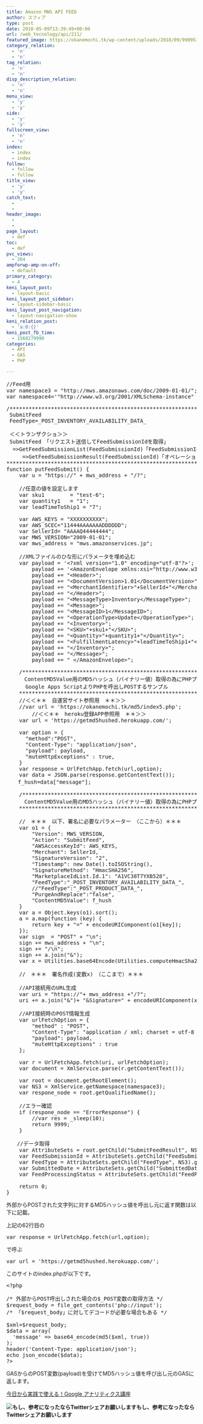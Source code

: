 ```yaml
---
title: Amazon MWS API FEED
author: スフィア
type: post
date: 2018-05-09T13:39:49+00:00
url: /web_tecnology/api/211/
featured_image: https://okanemochi.tk/wp-content/uploads/2018/09/99095312_947217f5d3_o.png
category_relation:
  - 'n'
  - 'n'
tag_relation:
  - 'n'
  - 'n'
disp_description_relation:
  - 'n'
  - 'n'
menu_view:
  - 'y'
  - 'y'
side:
  - 'y'
  - 'y'
fullscreen_view:
  - 'n'
  - 'n'
index:
  - index
  - index
follow:
  - follow
  - follow
title_view:
  - 'y'
  - 'y'
catch_text:
  - 
  - 
header_image:
  - 
  - 
page_layout:
  - def
toc:
  - def
pvc_views:
  - 264
ampforwp-amp-on-off:
  - default
primary_category:
  - 4
keni_layout_post:
  - layout-basic
keni_layout_post_sidebar:
  - layout-sidebar-basic
keni_layout_post_navigation:
  - layout-navigation-show
keni_relation_post:
  - 'a:0:{}'
keni_post_fb_time:
  - 1568279990
categories:
  - API
  - GAS
  - PHP

---
```

<pre class="lang:js decode:true ">//Feed用
var namespace3 = "http://mws.amazonaws.com/doc/2009-01-01/";
var namespace4='"http://www.w3.org/2001/XMLSchema-instance" xsi:noNamespaceSchemaLocation="amzn-envelope.xsd"';

/*************************************************************************
 SubmitFeed
 FeedType=_POST_INVENTORY_AVAILABILITY_DATA_
 
 ＜＜トランザクショ＞＞
 SubmitFeed　「リクエスト送信してFeedSubmissionIdを取得」
  =&gt;GetFeedSubmissionList(FeedSubmissionId)「FeedSubmissionIdにてオペレーション送信」
     =&gt;GetFeedSubmissionResult(FeedSubmissionId)「オペレーション完了する」
*************************************************************************/
function putFeedSubmit() {
    var u = "https://" + mws_address + "/?";

    //任意の値を設定します
    var sku1        = "test-6";
    var quantity1   = "1";
    var leadTimeToShip1 = "7";

    var AWS_KEYS = "XXXXXXXXXX";
    var AWS_SCEC="11444AAAAAAADDDDDD";
    var SellerId= "AAAAQ44444444";
    var MWS_VERSION="2009-01-01";
    var mws_address = "mws.amazonservices.jp";

    //XMLファイルのひな形にパラメータを埋め込む
    var payload = '&lt;?xml version="1.0" encoding="utf-8"?&gt;';
        payload += '&lt;AmazonEnvelope xmlns:xsi="http://www.w3.org/2001/XMLSchema-instance" xsi:noNamespaceSchemaLocation="amzn-envelope.xsd"&gt;';
        payload += "&lt;Header&gt;";
        payload += "&lt;DocumentVersion&gt;1.01&lt;/DocumentVersion&gt;";
        payload += "&lt;MerchantIdentifier&gt;"+SellerId+"&lt;/MerchantIdentifier&gt;";
        payload += "&lt;/Header&gt;";
        payload += "&lt;MessageType&gt;Inventory&lt;/MessageType&gt;";
        payload += "&lt;Message&gt;";
        payload += "&lt;MessageID&gt;1&lt;/MessageID&gt;";
        payload += "&lt;OperationType&gt;Update&lt;/OperationType&gt;";
        payload += "&lt;Inventory&gt;";
        payload += "&lt;SKU&gt;"+sku1+"&lt;/SKU&gt;";
        payload += "&lt;Quantity&gt;"+quantity1+"&lt;/Quantity&gt;";
        payload += "&lt;FulfillmentLatency&gt;"+leadTimeToShip1+"&lt;/FulfillmentLatency&gt;";
        payload += "&lt;/Inventory&gt;";
        payload += "&lt;/Message&gt;";
        payload += " &lt;/AmazonEnvelope&gt;";

    /*******************************************************************************
    　ContentMD5Value用のMD5ハッシュ（バイナリー値）取得の為にPHPプログラムを呼出しする（ここから）
　　　 Google Apps ScriptよりPHPを呼出しPOSTするサンプル
    *******************************************************************************/
    //＜＜＊＊　自運営サイト参照用　＊＊＞＞
    //var url = 'https://okanemochi.tk/md5/index5.php';
        //＜＜＊＊　heroku登録APP参照用　＊＊＞＞
    var url = 'https://getmd5hushed.herokuapp.com/';   
    
    var option = {
      "method":"POST",
      "Content-Type": "application/json",
      "payload": payload,
      "muteHttpExceptions" : true,
    }   
    var response = UrlFetchApp.fetch(url,option);  
    var data = JSON.parse(response.getContentText());
  　f_hush=data["message"];
   
    /*******************************************************************************
    　ContentMD5Value用のMD5ハッシュ（バイナリー値）取得の為にPHPプログラムを呼出しする（ここまで）
    *******************************************************************************/
     
    //　＊＊＊　以下、署名に必要なパラメーター　（ここから）＊＊＊
    var o1 = {
        "Version": MWS_VERSION,
        "Action": "SubmitFeed",
        "AWSAccessKeyId": AWS_KEYS,
        "Merchant": SellerId,
        "SignatureVersion": "2",
        "Timestamp": new Date().toISOString(),
        "SignatureMethod": "HmacSHA256",
        "MarketplaceIdList.Id.1": "A1VC38T7YXB528",
        "FeedType":"_POST_INVENTORY_AVAILABILITY_DATA_",
        //"FeedType":"_POST_PRODUCT_DATA_",
        "PurgeAndReplace":"false",
        "ContentMD5Value": f_hush
    }
    var a = Object.keys(o1).sort();
    a = a.map(function (key) {
        return key + "=" + encodeURIComponent(o1[key]);
    });   
    var sign  = "POST" + "\n";
    sign += mws_address + "\n";
    sign += "/\n";
    sign += a.join("&");
    var x = Utilities.base64Encode(Utilities.computeHmacSha256Signature(sign, AWS_SCEC));
    
    //　＊＊＊　署名作成(変数x)　（ここまで）＊＊＊
 
    //API接続用のURL生成
    var uri = "https://"+ mws_address +"/?";
    uri += a.join("&")+ "&Signature=" + encodeURIComponent(x);
    
    //API接続時のPOST情報生成
    var urlFetchOption = {
        "method" : "POST",
        "Content-Type": "application / xml; charset = utf-8 ",
        "payload": payload,
        "muteHttpExceptions" : true
    };
    
    var r = UrlFetchApp.fetch(uri, urlFetchOption);
    var document = XmlService.parse(r.getContentText());
    
    var root = document.getRootElement();
    var NS3 = XmlService.getNamespace(namespace3);
    var respone_node = root.getQualifiedName();
    
    //エラー確認
    if (respone_node == "ErrorResponse") {
        //var res = _sleep(10);
        return 9999;
    }

　　//データ取得
    var AttributeSets = root.getChild("SubmitFeedResult", NS3).getChild("FeedSubmissionInfo", NS3);
    var FeedSubmissionId = AttributeSets.getChild("FeedSubmissionId", NS3).getValue();
    var FeedType = AttributeSets.getChild("FeedType", NS3).getValue();
    var SubmittedDate = AttributeSets.getChild("SubmittedDate", NS3).getValue();
    var FeedProcessingStatus = AttributeSets.getChild("FeedProcessingStatus", NS3).getValue();

    return 0;
}</pre>

外部からPOSTされた文字列に対するMD5ハッシュ値を呼出し元に返す関数は以下に記載。

上記の62行目の

<pre class="lang:php decode:true ">var response = UrlFetchApp.fetch(url,option);</pre>

で呼ぶ

<pre class="lang:php decode:true ">var url = 'https://getmd5hushed.herokuapp.com/';</pre>

このサイトのindex.phpが以下です。

<pre class="lang:php decode:true ">&lt;?php

/* 外部からPOST呼出しされた場合の$_POST変数の取得方法 */
$request_body = file_get_contents('php://input');
/* 「$request_body」に対してデコードが必要な場合もある */

$xml=$request_body;
$data = array(
  'message' =&gt; base64_encode(md5($xml, true))
);
header('Content-Type: application/json');
echo json_encode($data);
?&gt;</pre>

GASからのPOST変数(payload)を受けてMD5ハッシュ値を呼び出し元のGASに返します。

<a href="https://px.a8.net/svt/ejp?a8mat=2ZH6XJ+E4HG5E+3L4M+BW8O2&a8ejpredirect=https%3A%2F%2Fudemy-images.udemy.com%2Fcourse%2F240x135%2F647944_cb57_2.jpg" target="_blank" rel="nofollow noopener">今日から実践で使える！Google アナリティクス講座</a>
  
<img src="https://www12.a8.net/0.gif?a8mat=2ZH6XJ+E4HG5E+3L4M+BW8O2" alt="" width="1" height="1" border="0" />

<div class="chat_l ">
  <div class="talker">
    <b><img class="square" src="https://okanemochi.tk/wp-content/uploads/2018/07/%E3%82%AB%E3%83%B3%E3%83%8B%E3%83%B3%E3%82%B0-300x204.png" alt="もし、参考になったならTwitterシェアお願いします" />もし、参考になったならTwitterシェアお願いします </b>
  </div>
  
  <div class="bubble_wrap">
    <p>
    </p>
  </div>
</div>